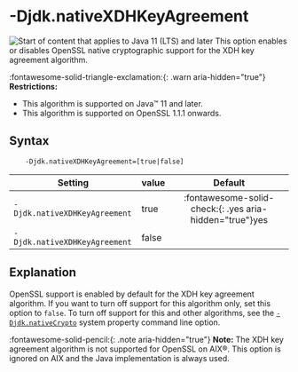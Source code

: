 <!--
* Copyright (c) 2017, 2024 IBM Corp. and others
*
* This program and the accompanying materials are made
* available under the terms of the Eclipse Public License 2.0
* which accompanies this distribution and is available at
* https://www.eclipse.org/legal/epl-2.0/ or the Apache
* License, Version 2.0 which accompanies this distribution and
* is available at https://www.apache.org/licenses/LICENSE-2.0.
*
* This Source Code may also be made available under the
* following Secondary Licenses when the conditions for such
* availability set forth in the Eclipse Public License, v. 2.0
* are satisfied: GNU General Public License, version 2 with
* the GNU Classpath Exception [1] and GNU General Public
* License, version 2 with the OpenJDK Assembly Exception [2].
*
* [1] https://www.gnu.org/software/classpath/license.html
* [2] https://openjdk.org/legal/assembly-exception.html
*
* SPDX-License-Identifier: EPL-2.0 OR Apache-2.0 OR GPL-2.0-only WITH Classpath-exception-2.0 OR GPL-2.0-only WITH OpenJDK-assembly-exception-1.0
-->

# -Djdk.nativeXDHKeyAgreement

![Start of content that applies to Java 11 (LTS) and later](cr/java11plus.png) This option enables or disables OpenSSL native cryptographic support for the XDH key agreement algorithm.

:fontawesome-solid-triangle-exclamation:{: .warn aria-hidden="true"} **Restrictions:**

- This algorithm is supported on Java&trade; 11 and later.
- This algorithm is supported on OpenSSL 1.1.1 onwards.


## Syntax

        -Djdk.nativeXDHKeyAgreement=[true|false]


| Setting           | value    | Default                                                                        |
|-------------------|----------|:------------------------------------------------------------------------------:|
| `-Djdk.nativeXDHKeyAgreement` | true     | :fontawesome-solid-check:{: .yes aria-hidden="true"}<span class="sr-only">yes</span> |
| `-Djdk.nativeXDHKeyAgreement` | false    |                                                                                |

## Explanation

OpenSSL support is enabled by default for the XDH key agreement algorithm. If you want to turn off support for this algorithm only, set this option to `false`. To turn off support for this and other algorithms, see the [`-Djdk.nativeCrypto`](djdknativecrypto.md) system property command line option.

:fontawesome-solid-pencil:{: .note aria-hidden="true"} **Note:** The XDH key agreement algorithm is not supported for OpenSSL on AIX&reg;. This option is ignored on AIX and the Java implementation is always used.



<!-- ==== END OF TOPIC ==== djdknativexdhkeyagreement.md ==== -->
